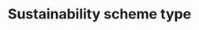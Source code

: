 ---
title: 'Sustainability scheme type'
field: 'is.identifier.schemeType'
slug: 'global-sustainability-scheme-type'
description: 'The approach that best characterizes the sustainability scheme covered by the resource'
comment: 'Select from control list'
required: False
vocabulary: 'vocabulary.txt'
module: 'Scope'
cluster: 'Global'
policy: 'Controlled value. Multi select from control list.'
layout: 'home'
---